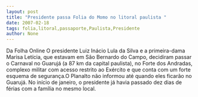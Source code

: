 ```yaml
---
layout: post
title: "Presidente passa Folia do Momo no litoral paulista "
date: 2007-02-18
tags: folia,litoral,passaporte,Paulista,Presidente
author: None
---
```

Da Folha Online
O presidente Luiz Inácio Lula da Silva e a primeira-dama Marisa Letícia, que estavam em São Bernardo do Campo, decidiram passar o Carnaval no Guarujá (a 87 km da capital paulista), no Forte dos Andradas, complexo militar com acesso restrito ao Exército e que conta com um forte esquema de segurança.O Planalto não informou até quando eles ficarão no Guarujá. No início de janeiro, o presidente já havia passado dez dias de férias com a família no mesmo local. 